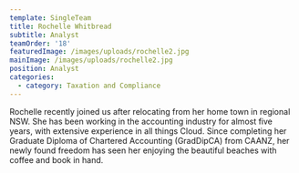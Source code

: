 ```yaml
---
template: SingleTeam
title: Rochelle Whitbread
subtitle: Analyst
teamOrder: '18'
featuredImage: /images/uploads/rochelle2.jpg
mainImage: /images/uploads/rochelle2.jpg
position: Analyst
categories:
  - category: Taxation and Compliance
---
```

Rochelle recently joined us after relocating from her home town in regional NSW. She has been working in the accounting industry for almost five years, with extensive experience in all things Cloud. Since completing her Graduate Diploma of Chartered Accounting (GradDipCA) from CAANZ, her newly found freedom has seen her enjoying the beautiful beaches with coffee and book in hand.
